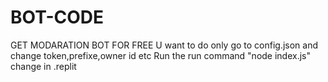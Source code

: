 # BOT-CODE
GET MODARATION BOT FOR FREE
U want to do only go to config.json and change token,prefixe,owner id etc
Run the 
run command "node index.js" change in .replit
